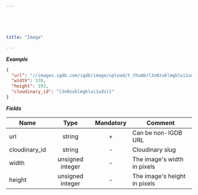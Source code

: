 ```yaml
---





title: "Image"

---
```


***Example***

```json
{
  "url": "//images.igdb.com/igdb/image/upload/t_thumb/l3n0zuklmgkloi1udslt.png",
  "width": 339,
  "height": 393,
  "cloudinary_id": "l3n0zuklmgkloi1udslt"
}
```

***Fields***

| Name          | Type             | Mandatory | Comment |
| ------------- |:----------------:|:---------:| ------- |
| url           | string           |     +     | Can be non-IGDB URL |
| cloudinary_id | string           |     -     | Cloudinary slug |
| width         | unsigned integer |     -     | The image's width in pixels |
| height        | unsigned integer |     -     | The image's height in pixels |
